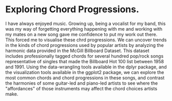 # Exploring Chord Progressions.
I have always enjoyed music. Growing up, being a vocalist for my band, this was my way of forgetting everything happening with me and working with my mates on a new song gave me confidence to put my work out there. This forced me to visualise these chrd progressions. 
We can uncover trends in the kinds of chord progressions used by popular artists by analyzing the harmonic data provided in the McGill Billboard Dataset. This dataset includes professionally tagged chords for several hundred pop/rock songs representative of singles that made the Billboard Hot 100 list between 1958 and 1991. Using the data-wrangling tools available in the dplyr package, and the visualization tools available in the ggplot2 package, we can explore the most common chords and chord progressions in these songs, and contrast the harmonies of some guitar-led and piano-led artists to see where the "affordances" of those instruments may affect the chord choices artists make.
